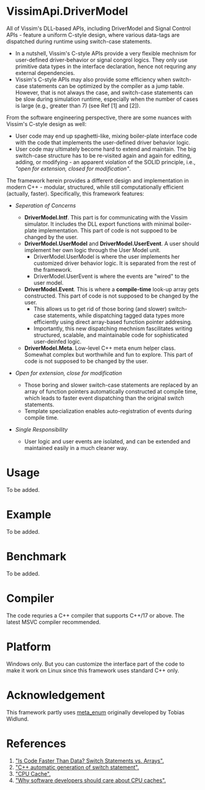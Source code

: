 # VissimApi.DriverModel
All of Vissim's DLL-based APIs, including DriverModel and Signal Control APIs - feature a uniform C-style design, where various data-tags are dispatched during runtime using switch-case statements.

- In a nutshell, Vissim's C-style APIs provide a very flexible mechnism for user-defined driver-behavior or signal congrol logics. They only use primitive data types in the interface declaration, hence not requring any external dependencies.
- Vissim's C-style APIs may also provide some efficiency when switch-case statements can be optimized by the compiler as a jump table. However, that is not always the case, and switch-case statements can be slow during simulation runtime, especially when the number of cases is large (e.g., greater than 7) (see Ref [1] and [2]).

From the software engineering perspective, there are some nuances with Vissim's C-style design as well:

- User code may end up spaghetti-like, mixing boiler-plate interface code with the code that implements the user-defined driver behavior logic.
- User code may ultimately become hard to extend and maintain. The big switch-case structure has to be re-visited again and again for editing, adding, or modifying - an apparent violation of the SOLID principle, i.e., *"open for extension, closed for modification"*. 
   
The framework herein provides a different design and implementation in modern C++ - modular, structured, while still computationally efficient (actually, faster). Specifically, this framework features:

- *Seperation of Concerns* 
  - **DriverModel.Intf**. This part is for communicating with the Vissim simulator. It includes the DLL export functions with minimal boiler-plate implementation. This part of code is not suppoed to be changed by the user.
  - **DriverModel.UserModel** and **DriverModel.UserEvent**. A user should implement her own logic through the User Model unit.
    - DriverModel.UserModel is where the user implements her customized driver behavior logic. It is separated from the rest of the framework. 
    - DriverModel.UserEvent is where the events are "wired" to the user model.
  - **DriverModel.Event**. This is where a **compile-time** look-up array gets constructed. This part of code is not supposed to be changed by the user.
    - This allows us to get rid of those boring (and slower) switch-case statements, while dispatching tagged data types more efficiently using direct array-based function pointer addresing. 
    - Importantly, this new dispatching mechnism fascilitates writing structured, scalable, and maintainable code for sophisticated user-deinfed logic. 
  - **DriverModel.Meta**. Low-level C++ meta enum helper class. Somewhat complex but worthwhile and fun to explore. This part of code is not supposed to be changed by the user.
  
- *Open for extension, close for modification*
  - Those boring and slower switch-case statements are replaced by an array of function pointers automatically constructed at compile time, which leads to faster event dispatching than the original switch statements. 
  - Template specialization enables auto-registration of events during compile time.
 
 - *Single Responsibility*
   - User logic and user events are isolated, and can be extended and maintained easily in a much cleaner way.


# Usage
To be added.

# Example
To be added.

# Benchmark
To be added.

# Compiler
The code requries a C++ compiler that supports C++/17 or above. The latest MSVC compiler recommended. 

# Platform
Windows only. But you can customize the interface part of the code to make it work on Linux since this framework uses standard C++ only.

# Acknowledgement
This framework partly uses [meta_enum](https://github.com/therocode/meta_enum) originally developed by Tobias Widlund. 

# References
1. ["Is Code Faster Than Data? Switch Statements vs. Arrays".](https://blog.demofox.org/2016/09/26/is-code-faster-than-data-switch-statements-vs-arrays/)
2. ["C++ automatic generation of switch statement".](https://stackoverflow.com/questions/21186314/c-automatic-generation-of-switch-statement)
3. ["CPU Cache".](https://en.wikipedia.org/wiki/CPU_cache)
4. ["Why software developers should care about CPU caches".](https://medium.com/software-design/why-software-developers-should-care-about-cpu-caches-8da04355bb8a)